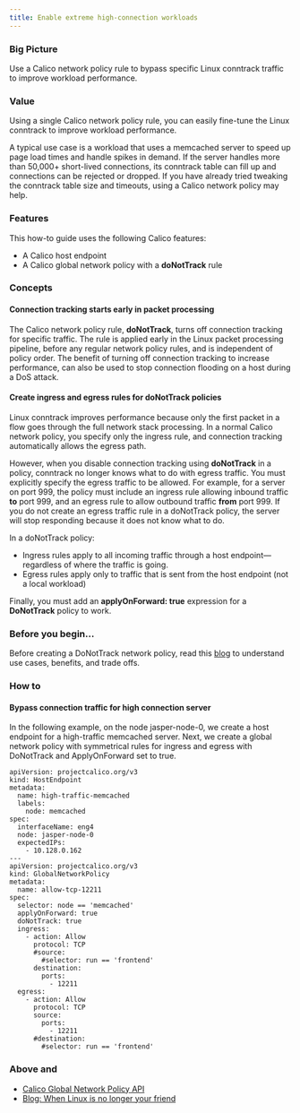 ```yaml
---
title: Enable extreme high-connection workloads 
---
```


### Big Picture

Use a Calico network policy rule to bypass specific Linux conntrack traffic to improve workload performance.

### Value

Using a single Calico network policy rule, you can easily fine-tune the Linux conntrack to improve workload performance. 

A typical use case is a workload that uses a memcached server to speed up page load times and handle spikes in demand. If the server handles more than 50,000+ short-lived connections, its conntrack table can fill up and connections can be rejected or dropped. If you have already tried tweaking the conntrack table size and timeouts, using a Calico network policy may help.

### Features

This how-to guide uses the following Calico features:
- A Calico host endpoint
- A Calico global network policy with a **doNotTrack** rule

### Concepts

#### Connection tracking starts early in packet processing

The Calico network policy rule, **doNotTrack**, turns off connection tracking for specific traffic. The rule is applied early in the Linux packet processing pipeline, before any regular network policy rules, and is independent of policy order. The benefit of turning off connection tracking to increase performance, can also be used to stop connection flooding on a host during a DoS attack.

#### Create ingress and egress rules for doNotTrack policies

Linux conntrack improves performance because only the first packet in a flow goes through the full network stack processing. In a normal Calico network policy, you specify only the ingress rule, and connection tracking automatically allows the egress path. 

However, when you disable connection tracking using **doNotTrack** in a policy, conntrack no longer knows what to do with egress traffic. You must explicitly specify the egress traffic to be allowed. For example, for a server on port 999, the policy must include an ingress rule allowing inbound traffic **to** port 999, and an egress rule to allow outbound traffic **from** port 999. If you do not create an egress traffic rule in a doNotTrack policy, the server will stop responding because it does not know what to do. 

In a doNotTrack policy:
- Ingress rules apply to all incoming traffic through a host endpoint—regardless of where the traffic is going. 
- Egress rules apply only to traffic that is sent from the host endpoint (not a local workload)

Finally, you must add an **applyOnForward: true** expression for a **DoNotTrack** policy to work.

### Before you begin...

Before creating a DoNotTrack network policy, read this [blog](https://www.tigera.io/blog/when-linux-conntrack-is-no-longer-your-friend/) to understand use cases, benefits, and trade offs. 

### How to

#### Bypass connection traffic for high connection server

In the following example, on the node jasper-node-0, we create a host endpoint for a high-traffic memcached server. Next, we create a global network policy with symmetrical rules for ingress and egress with DoNotTrack and ApplyOnForward set to true.

```
apiVersion: projectcalico.org/v3
kind: HostEndpoint
metadata:
  name: high-traffic-memcached
  labels:
    node: memcached
spec:
  interfaceName: eng4  
  node: jasper-node-0  
  expectedIPs:
    - 10.128.0.162  
---
apiVersion: projectcalico.org/v3
kind: GlobalNetworkPolicy
metadata:
  name: allow-tcp-12211
spec:
  selector: node == 'memcached'
  applyOnForward: true
  doNotTrack: true
  ingress:
    - action: Allow
      protocol: TCP
      #source:
        #selector: run == 'frontend'
      destination:
        ports:
          - 12211
  egress:
    - action: Allow
      protocol: TCP
      source:
        ports:
          - 12211
      #destination:
        #selector: run == 'frontend'
```

### Above and 

- [Calico Global Network Policy API](https://docs.projectcalico.org/v3.6/reference/calicoctl/resources/globalnetworkpolicy)
- [Blog: When Linux is no longer your friend](https://www.tigera.io/blog/when-linux-conntrack-is-no-longer-your-friend/)

